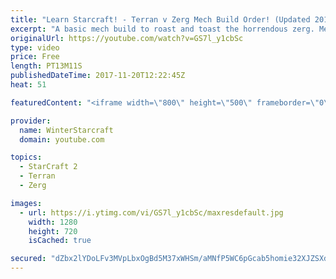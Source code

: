 ```yaml
---
title: "Learn Starcraft! - Terran v Zerg Mech Build Order! (Updated 2018)"
excerpt: "A basic mech build to roast and toast the horrendous zerg. Meant for lower level players looking for some direction! -- Watch live at https://www.twitch.tv/wintergaming"
originalUrl: https://youtube.com/watch?v=GS7l_y1cbSc
type: video
price: Free
length: PT13M11S
publishedDateTime: 2017-11-20T12:22:45Z
heat: 51

featuredContent: "<iframe width=\"800\" height=\"500\" frameborder=\"0\" src=\"https://www.youtube.com/embed/GS7l_y1cbSc\" allow=\"accelerometer; autoplay; encrypted-media; gyroscope; picture-in-picture\" allowfullscreen></iframe>"

provider:
  name: WinterStarcraft
  domain: youtube.com

topics:
  - StarCraft 2
  - Terran
  - Zerg

images:
  - url: https://i.ytimg.com/vi/GS7l_y1cbSc/maxresdefault.jpg
    width: 1280
    height: 720
    isCached: true

secured: "dZbx2lYDoLFv3MVpLbxOgBd5M37xWHSm/aMNfP5WC6pGcab5homie32XJZSXd9FYsge7wehJfUgVHiQs7m/6/RjfMpI3v3XCyWNDhXGveA5SU+kFNUMQPs6LkWpHRnkpI53ZbH+BQLzElECzZKo/aZmXv4EoX4hkzsYILyOyDF8Q9MgVY1e9NmgoWKxTlU5Dpssa2gLASrnTYEh0Szs/hLPcs9HZ3hG1UB4DygvSExOjqbmLY/xj4hu5Y+wFzigZI94hwtwapJIytpMSUOkT4TNjKmGucF9VgCtqdGw4ow74jSpLEUTvMwiKLPbCFq9+y7InTgE312raxD/sVxbG2TUF+QN6Avx0PANYB1cEsW7Pgso4pfOn4JSPa/bftvMhxNmgJUmTcWgdCSo7GzGgaVPHkAemL6rT4Bnb2PjpHD8=;k0Df0BSMG3phio1nvR+F0g=="
---
```



